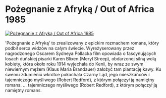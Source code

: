 Pożegnanie z Afryką / Out of Africa 1985 
=============
[![Pożegnanie z Afryką / Out of Africa 1985 ](http://vidos.pl/images/player.gif)](http://vidos.pl/pozegnanie-z-afryka-out-of-africa-1985)

 'Pożegnanie z Afryką' to zrealizowany z epickim rozmachem romans, który podbił serca widzów na całym świecie. Wyreżyserowany przez nagrodzonego Oscarem Sydneya Pollacka film opowiada o fascynujących losach duńskiej pisarki Karen Blixen (Meryl Streep), obdarzonej silną wolą kobiety, która około roku 1914 wyjechała do Kenii, by wraz ze swym niewiernym mężem (Klaus Maria Brandauer) założyć tam plantację kawy. Ku swemu zdumieniu wkrótce pokochała Czarny Ląd, jego mieszkańców i tajemniczego myśliwego (Robert Redford), z którym połączył ją namiętny romans.   ... tajemniczego myśliwego (Robert Redford), z którym połączył ją namiętny romans.
